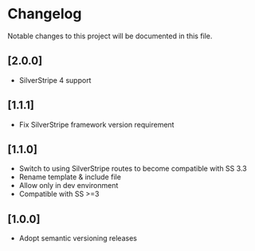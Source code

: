 # Changelog

Notable changes to this project will be documented in this file.

## [2.0.0]

- SilverStripe 4 support

## [1.1.1]

- Fix SilverStripe framework version requirement

## [1.1.0]

- Switch to using SilverStripe routes to become compatible with SS 3.3
- Rename template & include file
- Allow only in dev environment
- Compatible with SS >=3


## [1.0.0]

- Adopt semantic versioning releases
